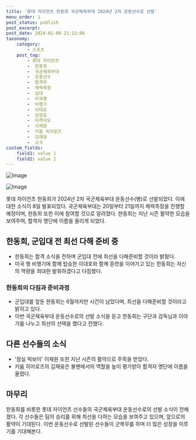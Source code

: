 ```yaml
---
title: '롯데 자이언츠 한동희 국군체육부대 2024년 2차 운동선수로 선발'
menu_order: 1
post_status: publish
post_excerpt: 
post_date: 2024-02-08 21:12:06
taxonomy:
    category:
        - 스포츠
    post_tag:
        - 롯데 자이언츠
        -  한동희
        -  국군체육부대
        -  운동선수
        -  합격자
        -  체력측정
        -  입대
        -  미국행
        -  비행기
        -  이대호
        -  강정호
        -  타격지도
        -  이재원
        -  키움 히어로즈
        -  김재웅
        -  소식
custom_fields:
    field1: value 1
    field2: value 2
---
```


![Image](https://imgnews.pstatic.net/image/117/2024/02/08/0003805638_001_20240208162001260.jpg?type=w647)

![Image](https://imgnews.pstatic.net/image/117/2024/02/08/0003805638_002_20240208162001314.jpg?type=w647)

롯데 자이언츠 한동희가 2024년 2차 국군체육부대 운동선수(병)로 선발되었다. 이에 대한 소식이 8일 발표되었다. 국군체육부대는 20일부터 21일까지 체력측정을 진행할 예정이며, 한동희 또한 이에 참여할 것으로 알려졌다. 한동희는 지난 시즌 활약한 모습을 보여주며, 합격자 명단에 이름을 올리게 되었다.
## 한동희, 군입대 전 최선 다해 준비 중
- 한동희는 합격 소식을 전하며 군입대 전에 최선을 다해준비할 것이라 밝혔다.
- 미국 행 비행기에 함께 탑승한 이대호와 함께 훈련을 이어가고 있는 한동희는 자신의 역량을 최대한 발휘하겠다고 다짐했다.
### 한동희의 다짐과 준비과정
- 군입대를 앞둔 한동희는 6월까지만 시간이 남았다며, 최선을 다해준비할 것이라고 밝히고 있다.
- 이번 국군체육부대 운동선수로의 선발 소식을 듣고 한동희는 구단과 감독님과 이야기를 나누고 최선의 선택을 했다고 전했다.
## 다른 선수들의 소식
- '잠실 빅보이' 이재원 또한 지난 시즌의 활약으로 주목을 받았다.
- 키움 히어로즈의 김재웅은 불펜에서의 역할을 높이 평가받아 합격자 명단에 이름을 올렸다.
## 마무리
한동희를 비롯한 롯데 자이언츠 선수들의 국군체육부대 운동선수로의 선발 소식이 전해졌다. 각 선수들은 팀의 승리를 위해 최선을 다하는 모습을 보여주고 있으며, 앞으로의 활약이 기대된다. 이번 운동선수로 선발된 선수들이 군복무를 하며 더 많은 성장을 이루기를 기대해본다.
